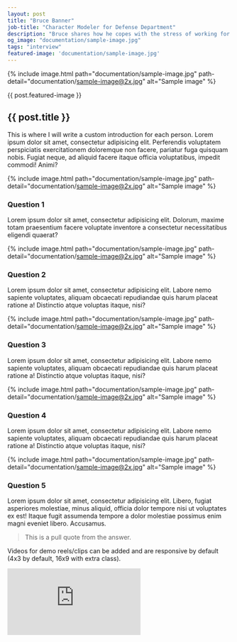 ```yaml
---
layout: post
title: "Bruce Banner"
job-title: "Character Modeler for Defense Department"
description: "Bruce shares how he copes with the stress of working for a government agency"
og_image: "documentation/sample-image.jpg"
tags: "interview"
featured-image: 'documentation/sample-image.jpg'
---
```


{% include image.html path="documentation/sample-image.jpg" path-detail="documentation/sample-image@2x.jpg" alt="Sample image" %}

{{ post.featured-image }}

## {{ post.title }}

This is where I will write a custom introduction for each person. Lorem ipsum dolor sit amet, consectetur adipisicing elit. Perferendis voluptatem perspiciatis exercitationem doloremque non facere, pariatur fuga quisquam nobis. Fugiat neque, ad aliquid facere itaque officia voluptatibus, impedit commodi! Animi?

{% include image.html path="documentation/sample-image.jpg" path-detail="documentation/sample-image@2x.jpg" alt="Sample image" %}

### Question 1
Lorem ipsum dolor sit amet, consectetur adipisicing elit. Dolorum, maxime totam praesentium facere voluptate inventore a consectetur necessitatibus eligendi quaerat?

{% include image.html path="documentation/sample-image.jpg" path-detail="documentation/sample-image@2x.jpg" alt="Sample image" %}

### Question 2
Lorem ipsum dolor sit amet, consectetur adipisicing elit. Labore nemo sapiente voluptates, aliquam obcaecati repudiandae quis harum placeat ratione a! Distinctio atque voluptas itaque, nisi?

{% include image.html path="documentation/sample-image.jpg" path-detail="documentation/sample-image@2x.jpg" alt="Sample image" %}

### Question 3
Lorem ipsum dolor sit amet, consectetur adipisicing elit. Labore nemo sapiente voluptates, aliquam obcaecati repudiandae quis harum placeat ratione a! Distinctio atque voluptas itaque, nisi?

{% include image.html path="documentation/sample-image.jpg" path-detail="documentation/sample-image@2x.jpg" alt="Sample image" %}

### Question 4
Lorem ipsum dolor sit amet, consectetur adipisicing elit. Labore nemo sapiente voluptates, aliquam obcaecati repudiandae quis harum placeat ratione a! Distinctio atque voluptas itaque, nisi?

{% include image.html path="documentation/sample-image.jpg" path-detail="documentation/sample-image@2x.jpg" alt="Sample image" %}

### Question 5
Lorem ipsum dolor sit amet, consectetur adipisicing elit. Libero, fugiat asperiores molestiae, minus aliquid, officia dolor tempore nisi ut voluptates ex est! Itaque fugit assumenda tempore a dolor molestiae possimus enim magni eveniet libero. Accusamus.

> This is a pull quote from the answer.

Videos for demo reels/clips can be added and are responsive by default (4x3 by default, 16x9 with extra class).

<div class="embed-responsive embed-responsive-16by9">
<iframe src="https://www.youtube.com/embed/vO7m8Hre72E?modestbranding=1&autohide=1&showinfo=0&controls=0" frameborder="0" allowfullscreen></iframe>
</div>

